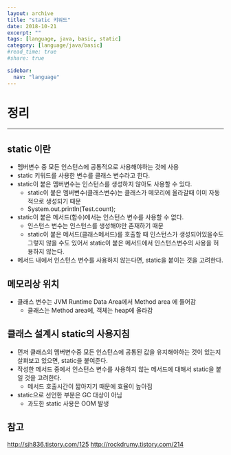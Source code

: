 ```yaml
---
layout: archive
title: "static 키워드"
date: 2018-10-21
excerpt: ""
tags: [language, java, basic, static]
category: [language/java/basic]
#read_time: true
#share: true

sidebar:
  nav: "language"
---
```


# 정리

* * *

## static 이란

* 멤버변수 중 모든 인스턴스에 공통적으로 사용해야하는 것에 사용
* static 키워드를 사용한 변수를 클래스 변수라고 한다.
* static이 붙은 멤버변수는 인스턴스를 생성하지 않아도 사용할 수 있다.
  * static이 붙은 멤버변수(클래스변수)는 클래스가 메모리에 올라갈때 이미 자동적으로
   생성되기 때문
  * System.out.println(Test.count);
* static이 붙은 메서드(함수)에서는 인스턴스 변수를 사용할 수 없다.
  * 인스턴스 변수는 인스턴스를 생성해야만 존재하기 때문
  * static이 붙은 메서드(클래스메서드)를 호출할 때 인스턴스가 생성되어있을수도 그렇지 않을 수도 있어서 static이 붙은 메서드에서 인스턴스변수의 사용을 허용하지 않는다.
* 메서드 내에서 인스턴스 변수를 사용하지 않는다면, static을 붙이는 것을 고려한다.

## 메모리상 위치

* 클래스 변수는 JVM Runtime Data Area에서 Method area 에 들어감
  * 클래스는 Method area에, 객체는 heap에 올라감

## 클래스 설계시 static의 사용지침

* 먼저 클래스의 멤버변수중 모든 인스턴스에 공통된 값을 유지해야하는 것이 있는지 살펴보고 있으면, static을 붙여준다.
* 작성한 메서드 중에서 인스턴스 변수를 사용하지 않는 메서드에 대해서 static을 붙일 것을 고려한다.
  * 메서드 호출시간이 짧아지기 때문에 효율이 높아짐
* static으로 선언한 부분은 GC 대상이 아님
  * 과도한 static 사용은 OOM 발생

## 참고

<http://sjh836.tistory.com/125>
<http://rockdrumy.tistory.com/214>